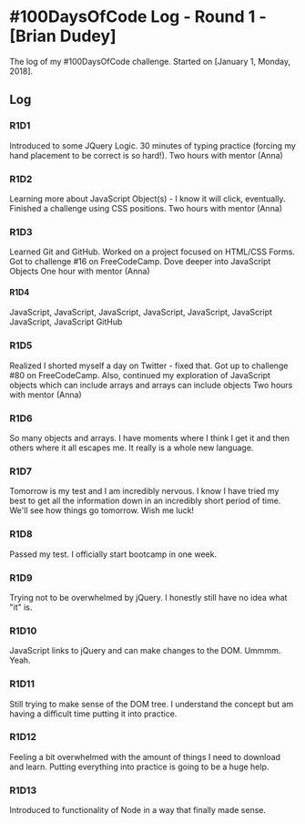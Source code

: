 # #100DaysOfCode Log - Round 1 - [Brian Dudey]

The log of my #100DaysOfCode challenge. Started on [January 1, Monday, 2018].

## Log

### R1D1 
Introduced to some JQuery Logic. 30 minutes of typing practice (forcing my hand placement to be correct is so hard!). 
Two hours with mentor (Anna)

### R1D2
Learning more about JavaScript Object(s) - I know it will click, eventually. Finished a challenge using CSS positions.
Two hours with mentor (Anna)

### R1D3
Learned Git and GitHub. Worked on a project focused on HTML/CSS Forms. Got to challenge #16 on FreeCodeCamp. Dove deeper into JavaScript Objects
One hour with mentor (Anna)

#### R1D4
JavaScript, JavaScript, 
JavaScript, JavaScript,
JavaScript, JavaScript
JavaScript, JavaScript
GitHub

### R1D5
Realized I shorted myself a day on Twitter - fixed that. Got up to challenge #80 on FreeCodeCamp.
Also, continued my exploration of JavaScript objects which can include arrays and arrays can include objects
Two hours with mentor (Anna)

### R1D6
So many objects and arrays. I have moments where I think I get it and then others where it all escapes me. It really is a whole new language.

### R1D7
Tomorrow is my test and I am incredibly nervous. I know I have tried my best to get all the information down in an incredibly short period of time. We'll see how things go tomorrow. Wish me luck!

### R1D8
Passed my test. I officially start bootcamp in one week.

### R1D9
Trying not to be overwhelmed by jQuery. I honestly still have no idea what "it" is.

### R1D10
JavaScript links to jQuery and can make changes to the DOM. Ummmm. Yeah.

### R1D11
Still trying to make sense of the DOM tree. I understand the concept but am having a difficult time putting it into practice.

### R1D12
Feeling a bit overwhelmed with the amount of things I need to download and learn. Putting everything into practice is going to be a huge help.

### R1D13
Introduced to functionality of Node in a way that finally made sense. 

